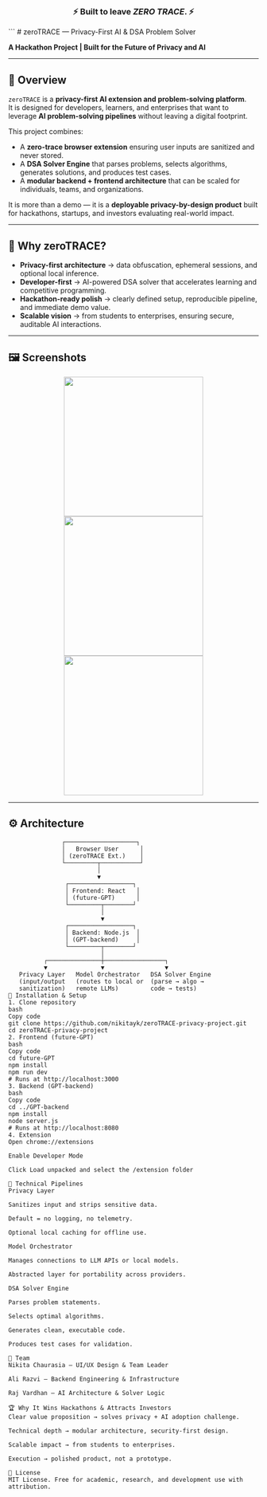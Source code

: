 <h3 align="center"> ⚡ Built to leave <b><i>ZERO TRACE</i></b>. ⚡ </h3> ```
# zeroTRACE — Privacy-First AI & DSA Problem Solver

**A Hackathon Project | Built for the Future of Privacy and AI**

---

## 📖 Overview

`zeroTRACE` is a **privacy-first AI extension and problem-solving platform**.  
It is designed for developers, learners, and enterprises that want to leverage **AI problem-solving pipelines** without leaving a digital footprint.

This project combines:

- A **zero-trace browser extension** ensuring user inputs are sanitized and never stored.  
- A **DSA Solver Engine** that parses problems, selects algorithms, generates solutions, and produces test cases.  
- A **modular backend + frontend architecture** that can be scaled for individuals, teams, and organizations.  

It is more than a demo — it is a **deployable privacy-by-design product** built for hackathons, startups, and investors evaluating real-world impact.

---

## 🔑 Why zeroTRACE?

- **Privacy-first architecture** → data obfuscation, ephemeral sessions, and optional local inference.  
- **Developer-first** → AI-powered DSA solver that accelerates learning and competitive programming.  
- **Hackathon-ready polish** → clearly defined setup, reproducible pipeline, and immediate demo value.  
- **Scalable vision** → from students to enterprises, ensuring secure, auditable AI interactions.  

---

## 🖼️ Screenshots

<p align="center">
  <img src="./WhatsApp Image 2025-09-19 at 14.11.53 (1).jpeg" width="280"/>
  <img src="./WhatsApp Image 2025-09-19 at 14.22.26.jpeg" width="280"/>
  <img src="./WhatsApp Image 2025-09-19 at 14.22.50.jpeg" width="280"/>
</p>

---

## ⚙️ Architecture

```text
               ┌────────────────────┐
               │   Browser User      │
               │ (zeroTRACE Ext.)    │
               └─────────┬───────────┘
                         │
                         ▼
                ┌──────────────────┐
                │ Frontend: React   │
                │ (future-GPT)      │
                └─────────┬────────┘
                          │
                          ▼
                ┌──────────────────┐
                │ Backend: Node.js  │
                │ (GPT-backend)     │
                └─────────┬────────┘
                          │
          ┌───────────────┼─────────────────┐
          ▼               ▼                 ▼
   Privacy Layer   Model Orchestrator   DSA Solver Engine
   (input/output   (routes to local or  (parse → algo → 
   sanitization)   remote LLMs)         code → tests)
🚀 Installation & Setup
1. Clone repository
bash
Copy code
git clone https://github.com/nikitayk/zeroTRACE-privacy-project.git
cd zeroTRACE-privacy-project
2. Frontend (future-GPT)
bash
Copy code
cd future-GPT
npm install
npm run dev
# Runs at http://localhost:3000
3. Backend (GPT-backend)
bash
Copy code
cd ../GPT-backend
npm install
node server.js
# Runs at http://localhost:8080
4. Extension
Open chrome://extensions

Enable Developer Mode

Click Load unpacked and select the /extension folder

🔬 Technical Pipelines
Privacy Layer

Sanitizes input and strips sensitive data.

Default = no logging, no telemetry.

Optional local caching for offline use.

Model Orchestrator

Manages connections to LLM APIs or local models.

Abstracted layer for portability across providers.

DSA Solver Engine

Parses problem statements.

Selects optimal algorithms.

Generates clean, executable code.

Produces test cases for validation.

👥 Team
Nikita Chaurasia — UI/UX Design & Team Leader

Ali Razvi — Backend Engineering & Infrastructure

Raj Vardhan — AI Architecture & Solver Logic

🏆 Why It Wins Hackathons & Attracts Investors
Clear value proposition → solves privacy + AI adoption challenge.

Technical depth → modular architecture, security-first design.

Scalable impact → from students to enterprises.

Execution → polished product, not a prototype.

📜 License
MIT License. Free for academic, research, and development use with attribution.

